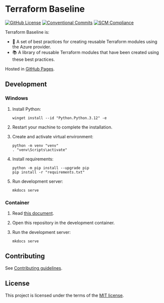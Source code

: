 # Terraform Baseline

[![GitHub License](https://img.shields.io/github/license/equinor/terraform-baseline)](https://github.com/equinor/terraform-baseline/blob/main/LICENSE)
[![Conventional Commits](https://img.shields.io/badge/Conventional%20Commits-1.0.0-%23FE5196?logo=conventionalcommits&logoColor=white)](https://conventionalcommits.org)
[![SCM Compliance](https://scm-compliance-api.radix.equinor.com/repos/equinor/terraform-baseline/badge)](https://developer.equinor.com/governance/scm-policy/)

Terraform Baseline is:

- 📝 A set of best practices for creating reusable Terraform modules using the Azure provider.
- 📚 A library of reusable Terraform modules that have been created using these best practices.

Hosted in [GitHub Pages](https://equinor.github.io/terraform-baseline/).

## Development

### Windows

1. Install Python:

    ```console
    winget install --id "Python.Python.3.12" -e
    ```

1. Restart your machine to complete the installation.

1. Create and activate virtual environment:

    ```console
    python -m venv "venv"
    . "venv\Scripts\activate"
    ```

1. Install requirements:

    ```console
    python -m pip install --upgrade pip
    pip install -r "requirements.txt"
    ```

1. Run development server:

    ```console
    mkdocs serve
    ```

### Container

1. Read [this document](https://code.visualstudio.com/docs/devcontainers/containers).

1. Open this repository in the development container.

1. Run the development server:

    ```console
    mkdocs serve
    ```

## Contributing

See [Contributing guidelines](CONTRIBUTING.md).

## License

This project is licensed under the terms of the [MIT license](LICENSE).
